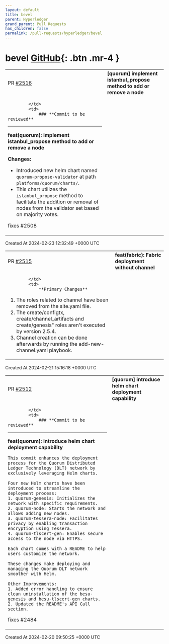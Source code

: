```yaml
---
layout: default
title: bevel
parent: Hyperledger
grand_parent: Pull Requests
has_children: false
permalink: /pull-requests/hyperledger/bevel
---
```


# bevel <span class="fs-3 right-align">[GitHub](https://github.com/hyperledger/bevel){: .btn .mr-4 }</span>


<div>
    <table>
        <tr>
            <td>
                PR <a href="https://github.com/hyperledger/bevel/pull/2516" class=".btn">#2516</a>
            </td>
            <td>
                <b>
                    [quorum] implement istanbul_propose method to add or remove a node
                </b>
            </td>
        </tr>
        <tr>
            <td>
                
            </td>
            <td>
                ### **Commit to be reviewed**
---

**feat(quorum): implement istanbul_propose method to add or remove a node**

**Changes:**
- Introduced new helm chart named `quorum-propose-validator` at path `platforms/quorum/charts/`.
- This chart utilizes the `istanbul_propose` method to facilitate the addition or removal of nodes from the validator set based on majority votes.

fixes #2508
            </td>
        </tr>
    </table>
    <div class="right-align">
        Created At 2024-02-23 12:32:49 +0000 UTC
    </div>
</div>

<div>
    <table>
        <tr>
            <td>
                PR <a href="https://github.com/hyperledger/bevel/pull/2515" class=".btn">#2515</a>
            </td>
            <td>
                <b>
                    feat(fabric): Fabric deployment without channel
                </b>
            </td>
        </tr>
        <tr>
            <td>
                
            </td>
            <td>
                **Primary Changes**

1. The roles related to channel have been removed from the site.yaml file.
2. The create/configtx, create/channel_artifacts and create/genesis" roles aren't executed by version 2.5.4.
3. Channel creation can be done afterwards by running the add-new-channel.yaml playbook.
            </td>
        </tr>
    </table>
    <div class="right-align">
        Created At 2024-02-21 15:16:18 +0000 UTC
    </div>
</div>

<div>
    <table>
        <tr>
            <td>
                PR <a href="https://github.com/hyperledger/bevel/pull/2512" class=".btn">#2512</a>
            </td>
            <td>
                <b>
                    [quorum] introduce helm chart deployment capability
                </b>
            </td>
        </tr>
        <tr>
            <td>
                
            </td>
            <td>
                ### **Commit to be reviewed**
---

**feat(quorum): introduce helm chart deployment capability**

```
This commit enhances the deployment process for the Quorum Distributed Ledger Technology (DLT) network by exclusively leveraging Helm charts.

Four new Helm charts have been introduced to streamline the deployment process:
1. quorum-genesis: Initializes the network with specific requirements.
2. quorum-node: Starts the network and allows adding new nodes.
3. quorum-tessera-node: Facilitates privacy by enabling transaction encryption using Tessera.
4. quorum-tlscert-gen: Enables secure access to the node via HTTPS.

Each chart comes with a README to help users customize the network.

These changes make deploying and managing the Quorum DLT network smoother with Helm.

Other Improvements:
1. Added error handling to ensure clean uninstallation of the besu-genesis and besu-tlscert-gen charts.
2. Updated the README's API Call section.
```

fixes #2484
            </td>
        </tr>
    </table>
    <div class="right-align">
        Created At 2024-02-20 09:50:25 +0000 UTC
    </div>
</div>

